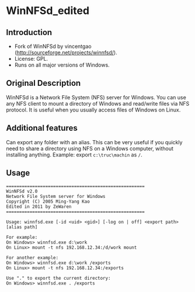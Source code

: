 WinNFSd_edited
===============

Introduction
------------
* Fork of WinNFSd by vincentgao (http://sourceforge.net/projects/winnfsd/).
* License: GPL.
* Runs on all major versions of Windows.

Original Description
--------------------
WinNFSd is a Network File System (NFS) server for Windows. You can use any NFS client to mount a directory of Windows and read/write files via NFS protocol. It is useful when you usually access files of Windows on Linux.

Additional features
-------------------
Can export any folder with an alias. This can be very useful if you quickly need to share a directory using NFS on a Windows computer, without installing anything.
Example: export `c:\truc\machin` as `/`.

Usage
-------------------
	=====================================================
	WinNFSd v2.0
	Network File System server for Windows
	Copyright (C) 2005 Ming-Yang Kao
	Edited in 2011 by ZeWaren
	=====================================================

	Usage: winnfsd.exe [-id <uid> <gid>] [-log on | off] <export path> [alias path]

	For example:
	On Windows> winnfsd.exe d:\work
	On Linux> mount -t nfs 192.168.12.34:/d/work mount

	For another example:
	On Windows> winnfsd.exe d:\work /exports
	On Linux> mount -t nfs 192.168.12.34:/exports

	Use "." to export the current directory:
	On Windows> winnfsd.exe . /exports